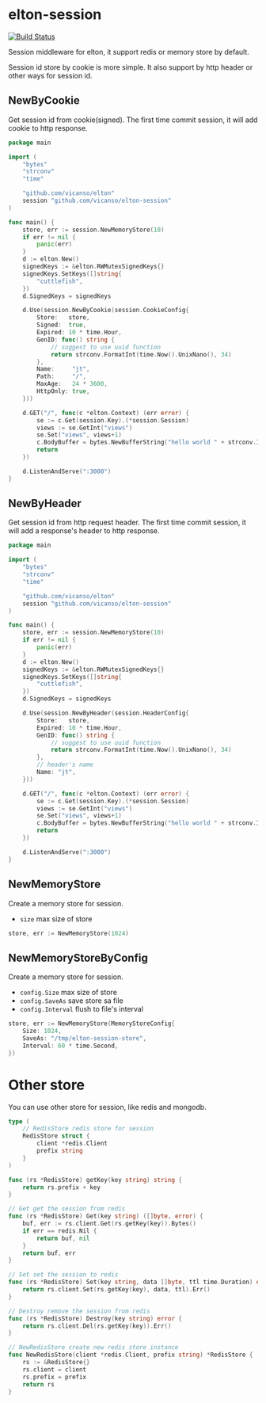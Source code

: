 # elton-session

[![Build Status](https://img.shields.io/travis/vicanso/elton-session.svg?label=linux+build)](https://travis-ci.org/vicanso/elton-session)

Session middleware for elton, it support redis or memory store by default.

Session id store by cookie is more simple. It also support by http header or other ways for session id. 

## NewByCookie

Get session id from cookie(signed). The first time commit session, it will add cookie to http response.

```go
package main

import (
	"bytes"
	"strconv"
	"time"

	"github.com/vicanso/elton"
	session "github.com/vicanso/elton-session"
)

func main() {
	store, err := session.NewMemoryStore(10)
	if err != nil {
		panic(err)
	}
	d := elton.New()
	signedKeys := &elton.RWMutexSignedKeys{}
	signedKeys.SetKeys([]string{
		"cuttlefish",
	})
	d.SignedKeys = signedKeys

	d.Use(session.NewByCookie(session.CookieConfig{
		Store:   store,
		Signed:  true,
		Expired: 10 * time.Hour,
		GenID: func() string {
			// suggest to use uuid function
			return strconv.FormatInt(time.Now().UnixNano(), 34)
		},
		Name:     "jt",
		Path:     "/",
		MaxAge:   24 * 3600,
		HttpOnly: true,
	}))

	d.GET("/", func(c *elton.Context) (err error) {
		se := c.Get(session.Key).(*session.Session)
		views := se.GetInt("views")
		se.Set("views", views+1)
		c.BodyBuffer = bytes.NewBufferString("hello world " + strconv.Itoa(views))
		return
	})

	d.ListenAndServe(":3000")
}

```

## NewByHeader

Get session id from http request header. The first time commit session, it will add a response's header to http response.

```go
package main

import (
	"bytes"
	"strconv"
	"time"

	"github.com/vicanso/elton"
	session "github.com/vicanso/elton-session"
)

func main() {
	store, err := session.NewMemoryStore(10)
	if err != nil {
		panic(err)
	}
	d := elton.New()
	signedKeys := &elton.RWMutexSignedKeys{}
	signedKeys.SetKeys([]string{
		"cuttlefish",
	})
	d.SignedKeys = signedKeys

	d.Use(session.NewByHeader(session.HeaderConfig{
		Store:   store,
		Expired: 10 * time.Hour,
		GenID: func() string {
			// suggest to use uuid function
			return strconv.FormatInt(time.Now().UnixNano(), 34)
		},
		// header's name
		Name: "jt",
	}))

	d.GET("/", func(c *elton.Context) (err error) {
		se := c.Get(session.Key).(*session.Session)
		views := se.GetInt("views")
		se.Set("views", views+1)
		c.BodyBuffer = bytes.NewBufferString("hello world " + strconv.Itoa(views))
		return
	})

	d.ListenAndServe(":3000")
}
```


## NewMemoryStore

Create a memory store for session.

- `size` max size of store

```go
store, err := NewMemoryStore(1024)
```

## NewMemoryStoreByConfig

Create a memory store for session.

- `config.Size` max size of store
- `config.SaveAs` save store sa file
- `config.Interval` flush to file's interval


```go
store, err := NewMemoryStore(MemoryStoreConfig{
	Size: 1024,
	SaveAs: "/tmp/elton-session-store",
	Interval: 60 * time.Second,
})
```

# Other store

You can use other store for session, like redis and mongodb.

```go
type (
	// RedisStore redis store for session
	RedisStore struct {
		client *redis.Client
		prefix string
	}
)

func (rs *RedisStore) getKey(key string) string {
	return rs.prefix + key
}

// Get get the session from redis
func (rs *RedisStore) Get(key string) ([]byte, error) {
	buf, err := rs.client.Get(rs.getKey(key)).Bytes()
	if err == redis.Nil {
		return buf, nil
	}
	return buf, err
}

// Set set the session to redis
func (rs *RedisStore) Set(key string, data []byte, ttl time.Duration) error {
	return rs.client.Set(rs.getKey(key), data, ttl).Err()
}

// Destroy remove the session from redis
func (rs *RedisStore) Destroy(key string) error {
	return rs.client.Del(rs.getKey(key)).Err()
}

// NewRedisStore create new redis store instance
func NewRedisStore(client *redis.Client, prefix string) *RedisStore {
	rs := &RedisStore{}
	rs.client = client
	rs.prefix = prefix
	return rs
}
```
